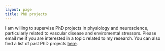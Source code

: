 ```yaml
---
layout: page
title: PhD projects
---
```


I am willing to supervise PhD projects in physiology and neuroscience, particularly related to vascular disease and enviromental stressors. Please email me if you are interested in a topic related to my research. You can also find a list of past PhD projects <a href="people.md">here</a>. 
